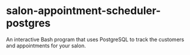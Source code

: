 # salon-appointment-scheduler-postgres
An interactive Bash program that uses PostgreSQL to track the customers and appointments for your salon.
